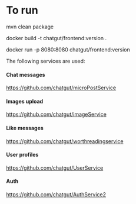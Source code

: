 # To run
mvn clean package

docker build -t chatgut/frontend:version .

docker run -p 8080:8080 chatgut/frontend:version

The following services are used:

#### Chat messages
https://github.com/chatgut/microPostService

#### Images upload
https://github.com/chatgut/imageService

#### Like messages
https://github.com/chatgut/worthreadingservice

#### User profiles
https://github.com/chatgut/UserService

#### Auth
https://github.com/chatgut/AuthService2   
